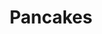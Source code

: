 ---
layout: recette
categories: [recettes]
hidden: true
lang: fr
sitemap: false
title: Pancakes
type: sucre
pour: pour 16 pancakes
recettes:
  Classique:
    ingredients: 
        - nom: farine blanche
          qte: 125
          unite: gr
        - nom: sucre
          qte: 15
          unite: gr
        - nom: levure chimique
          qte: 8
          unite: gr
        - nom: bicarbonate de soude
          qte: 1
          unite: gr
        - nom: sel
          qte: 2
          unite: gr
        - nom: oeuf 
          qte: 1
        - nom: huile neutre
          qte: 30
          unite: mL
        - nom: lait
          qte: 190
          unite: mL
        - nom: vanille liquide
          qte: au goût
    etapes:
        - label: Préparation
          details:
            - Dans un saladier, ajouter la farine, le sucre, la levure, le bicarbonate et le sel
            - Ajouter l'oeuf battu, l'huile et le lait
            - Mélanger sans insister
            - Laisser reposer 10 minutes
        - label: Cuisson
          emoji: 🔥
          details: 
            - Faire chauffer une poêle à crêpes
            - Tester que la poêle est chaude en faisant un mini pancake
            - Cuire chaque pancake, 2-3 minutes par côté
---